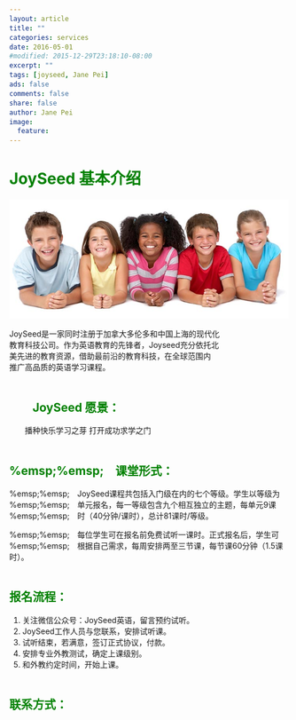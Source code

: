```yaml
---
layout: article
title: ""
categories: services
date: 2016-05-01
#modified: 2015-12-29T23:18:10-08:00
excerpt: ""
tags: [joyseed, Jane Pei]
ads: false
comments: false
share: false
author: Jane Pei
image:
  feature:
---
```

# <font color="green">JoySeed 基本介绍</font>
<div align="center">
<img src="../images/kids-001.jpg"  alt="class struct"/>
</div>

JoySeed是一家同时注册于加拿大多伦多和中国上海的现代化     <br/>
教育科技公司。作为英语教育的先锋者，Joyseed充分依托北     <br/>
美先进的教育资源，借助最前沿的教育科技，在全球范围内      <br/>
推广高品质的英语学习课程。                                <br/><br/>

## <font color="green">&emsp;&emsp;JoySeed 愿景：</font>              
&emsp;&emsp;播种快乐学习之芽  打开成功求学之门                      <br/><br/>

## <font color="green">%emsp;%emsp;&emsp;课堂形式： </font>                  
%emsp;%emsp;&emsp;JoySeed课程共包括入门级在内的七个等级。学生以等级为     <br/>
%emsp;%emsp;&emsp;单元报名，每一等级包含九个相互独立的主题，每单元9课     <br/>
%emsp;%emsp;&emsp;时（40分钟/课时），总计81课时/等级。                    <br/>
  
%emsp;%emsp;&emsp;每位学生可在报名前免费试听一课时。正式报名后，学生可           <br/>
%emsp;%emsp;&emsp;根据自己需求，每周安排两至三节课，每节课60分钟（1.5课时）。    <br/><br/>

## <font color="green">报名流程： </font>            
1.	关注微信公众号：JoySeed英语，留言预约试听。          <br/>
2.	JoySeed工作人员与您联系，安排试听课。                <br/>
3.	试听结束，若满意，签订正式协议，付款。               <br/>
4.	安排专业外教测试，确定上课级别。                     <br/>
5.	和外教约定时间，开始上课。                           <br/><br/>
  
## <font color="green">联系方式：</font>   

